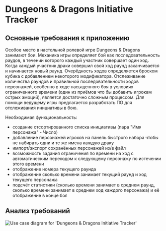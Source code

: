 Dungeons & Dragons Initiative Tracker
=====================================

Основные требования к приложению
--------------------------------

Особое место в настольной ролевой игре Dungeons & Dragons занимают бои. Механика игры определяет бой как последовательность раудов, в течении которого каждый участник совершает один ход. Когда каждый участник драки совершил свой ход раунд заканчивается и начинается новый раунд. Очерёдность ходов определяется броском кубика с добавлением некоторого модификатора.
Отслеживание количества раундов и правильной последовательности ходов персонажей, особенно в ходе насыщенного боя в условиях ограниченного времени (один из приёмов что бы добавить игрокам острых эмоций), является достаточно сложным процессом.
Для помощи ведущему игры предлагается разработать ПО для отслеживания инициативы в бою.

Необходимая функциональность:
- создание отсортированного списка инициативы (пара "Имя персонажа" - Число)
- добавление персонажей игроков на панель быстрого набора чтобы не набирать одни и те же имена каждую драку
- импорт/экспорт сохранённых персонажей из/в файл 
- возможность задания ограничения по времени на ход с автоматическим переходом к следующему персонажу по истечении этого времени
- отображение номера текущего раунда
- отображение сколько времени занимает текущий раунд и ход текущего персонажа
- подсчёт статистики (сколько времени занимает в среднем раунд, сколько времени занимает в среднем ход каждого персонажа) и её отображение в конце боя

Анализ требований
-----------------

![Use case diagram for 'Dungeons & Dragons Initiative Tracker'](http://www.plantuml.com/plantuml/svg/ZLAzJW914ExtARvG62WuUc8CoZKMMFZp0EFTS4pS7x8xfoJ6TtTEB220iVt-PxEBefIr3zvvNYiq8KktKRIIkL59qSthFdQS8bPKbFCSL52ld1juYfrdZEgh6lTHL4ZbdV6SgNdZFFfqG4ngWjksdRriMrAUFN98fX7bC1gYLXIfO-TWePXECTu3M6x8OgomJ1pEeRYkAembR5DMh7CAM8ld2URWdN9iorystltODFtJP9vBGmyEzrBKrbwazjrBpvHFkNCJJaJdTZmfPSKTgNgszcDWtsbGskBLa9DZZvYgkZ5aapv-4HGbjM9foc2JsFY-vGiT3vOAxNCyR3YOoSPA62u9Oi_qvHQci9_t3G00)